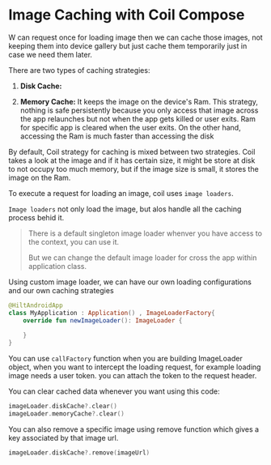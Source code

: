 # Image Caching with Coil Compose

W can request once for loading image then we can cache those images, not keeping them into device gallery but just cache them temporarily just in case we need them later.

There are two types of caching strategies:

1. **Disk Cache:**

2. **Memory Cache:** It keeps the image on the device's Ram. This strategy, nothing is safe persistently because you only access that image across the app relaunches but not when the app gets killed or user exits. Ram for specific app is cleared when the user exits. On the other hand, accessing the Ram is much faster than accessing the disk

By default, Coil strategy for caching is mixed between two strategies. Coil takes a look at the image and if it has certain size, it might be store at disk to not occupy too much memory, but if the image size is small, it stores the image on the Ram.

To execute a request for loading an image, coil uses `image loaders`.

`Image loaders` not only load the image, but alos handle all the caching process behid it.

> There is a default singleton image loader whenver you have access to the context, you can use it.
> 
> But we can change the default image loader for cross the app within application class.

Using custom image loader, we can have our own loading configurations and our own caching strategies

```kotlin
@HiltAndroidApp
class MyApplication : Application() , ImageLoaderFactory{
    override fun newImageLoader(): ImageLoader {
        
    }
}
```

You can use `callFactory` function when you are building ImageLoader object, when you want to intercept the loading request, for example loading image needs a user token. you can attach the token to the request header.

You can clear cached data whenever you want using this code:

```kotlin
imageLoader.diskCache?.clear()
imageLoader.memoryCache?.clear()
```

You can also remove a specific image using remove function which gives a key associated by that image url.

```kotlin
imageLoader.diskCache?.remove(imageUrl)
```


